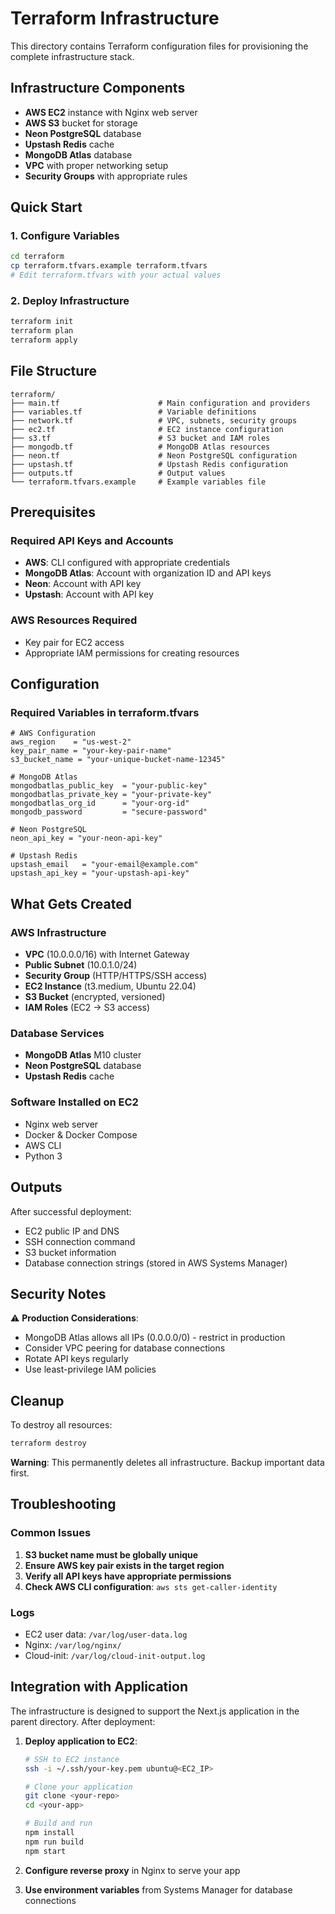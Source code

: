 # Terraform Infrastructure

This directory contains Terraform configuration files for provisioning the complete infrastructure stack.

## Infrastructure Components

- **AWS EC2** instance with Nginx web server
- **AWS S3** bucket for storage
- **Neon PostgreSQL** database
- **Upstash Redis** cache
- **MongoDB Atlas** database
- **VPC** with proper networking setup
- **Security Groups** with appropriate rules

## Quick Start

### 1. Configure Variables
```bash
cd terraform
cp terraform.tfvars.example terraform.tfvars
# Edit terraform.tfvars with your actual values
```

### 2. Deploy Infrastructure
```bash
terraform init
terraform plan
terraform apply
```

## File Structure

```
terraform/
├── main.tf                      # Main configuration and providers
├── variables.tf                 # Variable definitions
├── network.tf                   # VPC, subnets, security groups
├── ec2.tf                       # EC2 instance configuration
├── s3.tf                        # S3 bucket and IAM roles
├── mongodb.tf                   # MongoDB Atlas resources
├── neon.tf                      # Neon PostgreSQL configuration
├── upstash.tf                   # Upstash Redis configuration
├── outputs.tf                   # Output values
└── terraform.tfvars.example     # Example variables file
```

## Prerequisites

### Required API Keys and Accounts
- **AWS**: CLI configured with appropriate credentials
- **MongoDB Atlas**: Account with organization ID and API keys
- **Neon**: Account with API key
- **Upstash**: Account with API key

### AWS Resources Required
- Key pair for EC2 access
- Appropriate IAM permissions for creating resources

## Configuration

### Required Variables in terraform.tfvars

```hcl
# AWS Configuration
aws_region    = "us-west-2"
key_pair_name = "your-key-pair-name"
s3_bucket_name = "your-unique-bucket-name-12345"

# MongoDB Atlas
mongodbatlas_public_key  = "your-public-key"
mongodbatlas_private_key = "your-private-key"
mongodbatlas_org_id      = "your-org-id"
mongodb_password         = "secure-password"

# Neon PostgreSQL
neon_api_key = "your-neon-api-key"

# Upstash Redis
upstash_email   = "your-email@example.com"
upstash_api_key = "your-upstash-api-key"
```

## What Gets Created

### AWS Infrastructure
- **VPC** (10.0.0.0/16) with Internet Gateway
- **Public Subnet** (10.0.1.0/24) 
- **Security Group** (HTTP/HTTPS/SSH access)
- **EC2 Instance** (t3.medium, Ubuntu 22.04)
- **S3 Bucket** (encrypted, versioned)
- **IAM Roles** (EC2 → S3 access)

### Database Services
- **MongoDB Atlas** M10 cluster
- **Neon PostgreSQL** database
- **Upstash Redis** cache

### Software Installed on EC2
- Nginx web server
- Docker & Docker Compose
- AWS CLI
- Python 3

## Outputs

After successful deployment:
- EC2 public IP and DNS
- SSH connection command
- S3 bucket information
- Database connection strings (stored in AWS Systems Manager)

## Security Notes

⚠️ **Production Considerations**:
- MongoDB Atlas allows all IPs (0.0.0.0/0) - restrict in production
- Consider VPC peering for database connections
- Rotate API keys regularly
- Use least-privilege IAM policies

## Cleanup

To destroy all resources:
```bash
terraform destroy
```

**Warning**: This permanently deletes all infrastructure. Backup important data first.

## Troubleshooting

### Common Issues
1. **S3 bucket name must be globally unique**
2. **Ensure AWS key pair exists in the target region**
3. **Verify all API keys have appropriate permissions**
4. **Check AWS CLI configuration**: `aws sts get-caller-identity`

### Logs
- EC2 user data: `/var/log/user-data.log`
- Nginx: `/var/log/nginx/`
- Cloud-init: `/var/log/cloud-init-output.log`

## Integration with Application

The infrastructure is designed to support the Next.js application in the parent directory. After deployment:

1. **Deploy application to EC2**:
   ```bash
   # SSH to EC2 instance
   ssh -i ~/.ssh/your-key.pem ubuntu@<EC2_IP>
   
   # Clone your application
   git clone <your-repo>
   cd <your-app>
   
   # Build and run
   npm install
   npm run build
   npm start
   ```

2. **Configure reverse proxy** in Nginx to serve your app
3. **Use environment variables** from Systems Manager for database connections
